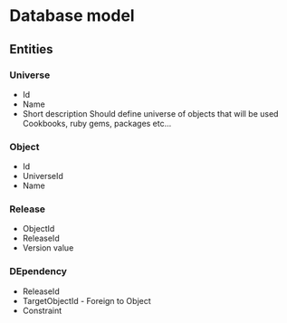 
# Database model
## Entities
### Universe
* Id
* Name
* Short description
Should define universe of objects that will be used
Cookbooks, ruby gems, packages etc...

### Object
* Id
* UniverseId
* Name

### Release
* ObjectId
* ReleaseId
* Version value

### DEpendency
* ReleaseId
* TargetObjectId - Foreign to Object
* Constraint
